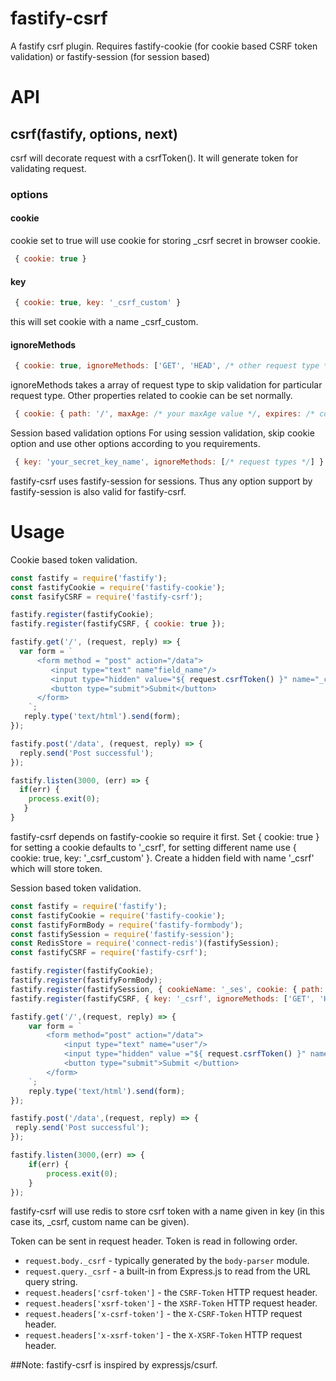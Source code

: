 # fastify-csrf
A fastify csrf plugin.
Requires fastify-cookie (for cookie based CSRF token validation) or fastify-session (for session based)

# API
 ## csrf(fastify, options, next)
 csrf will decorate request with a csrfToken(). It will generate token for validating request.
 
 ### options 
 #### cookie
 cookie set to true will use cookie for storing _csrf secret in browser cookie.
 ```js 
  { cookie: true } 
 ```

 #### key 
 ```js 
  { cookie: true, key: '_csrf_custom' }
 ```
 this will set cookie with a name _csrf_custom.
 
 #### ignoreMethods 
 
 ```js 
  { cookie: true, ignoreMethods: ['GET', 'HEAD', /* other request type */] }
  ``` 
 ignoreMethods takes a array of request type to skip validation for particular request type.
 Other properties related to cookie can be set normally.
 
 ```js 
  { cookie: { path: '/', maxAge: /* your maxAge value */, expires: /* cookie expiry time */ , /* other cookie properties */ }
  ```
 
Session based validation options
For using session validation, skip cookie option and use other options according to you requirements.
```js 
 { key: 'your_secret_key_name', ignoreMethods: [/* request types */] }
 ```
 fastify-csrf uses fastify-session for sessions. Thus any option support by fastify-session is also valid for fastify-csrf.

# Usage
Cookie based token validation.

```js
const fastify = require('fastify');
const fastifyCookie = require('fastify-cookie');
const fasifyCSRF = require('fastify-csrf');

fastify.register(fastifyCookie);
fastify.register(fastifyCSRF, { cookie: true });

fastify.get('/', (request, reply) => {
  var form = `
      <form method = "post" action="/data">
         <input type="text" name"field_name"/>
         <input type="hidden" value="${ request.csrfToken() }" name="_csrf /* this token can be sent in request header as well */"/>
         <button type="submit">Submit</button>
      </form>
    `;
   reply.type('text/html').send(form);
});

fastify.post('/data', (request, reply) => {
  reply.send('Post successful');
});

fastify.listen(3000, (err) => {
  if(err) {
    process.exit(0);
   }
}
```
fastify-csrf depends on fastify-cookie so require it first. Set { cookie: true } for setting a cookie defaults to '_csrf', for setting different name use { cookie: true, key: '_csrf_custom' }. Create a hidden field with name '_csrf' which will store token. 

Session based token validation.

```js
const fastify = require('fastify');
const fastifyCookie = require('fastify-cookie');
const fastifyFormBody = require('fastify-formbody');
const fastifySession = require('fastify-session');
const RedisStore = require('connect-redis')(fastifySession);
const fastifyCSRF = require('fastify-csrf');

fastify.register(fastifyCookie);
fastify.register(fastifyFormBody);
fastify.register(fastifySession, { cookieName: '_ses', cookie: { path: '/',secure: false },  secret: 'a secret with minimum length of 32 characters', store: new RedisStore(/* redis configurations */) });
fastify.register(fastifyCSRF, { key: '_csrf', ignoreMethods: ['GET', 'HEAD', 'OPTIONS'] });

fastify.get('/',(request, reply) => {
	var form = `
		<form method="post" action="/data">
			<input type="text" name="user"/>
			<input type="hidden" value ="${ request.csrfToken() }" name="_csrf /* this token can be sent in request header as well */"/>
			<button type="submit">Submit </buttion>
		</form>
	`;
	reply.type('text/html').send(form);
});

fastify.post('/data',(request, reply) => {
 reply.send('Post successful');
});

fastify.listen(3000,(err) => {
	if(err) {
		process.exit(0);
	}
});
```

fastify-csrf will use redis to store csrf token with a name given in key (in this case its, _csrf, custom name can be given).

Token can be sent in request header. Token is read in following order.
  - `request.body._csrf` - typically generated by the `body-parser` module.
  - `request.query._csrf` - a built-in from Express.js to read from the URL query string.
  - `request.headers['csrf-token']` - the `CSRF-Token` HTTP request header.
  - `request.headers['xsrf-token']` - the `XSRF-Token` HTTP request header.
  - `request.headers['x-csrf-token']` - the `X-CSRF-Token` HTTP request header.
  - `request.headers['x-xsrf-token']` - the `X-XSRF-Token` HTTP request header.
  
##Note: fastify-csrf is inspired by expressjs/csurf.
